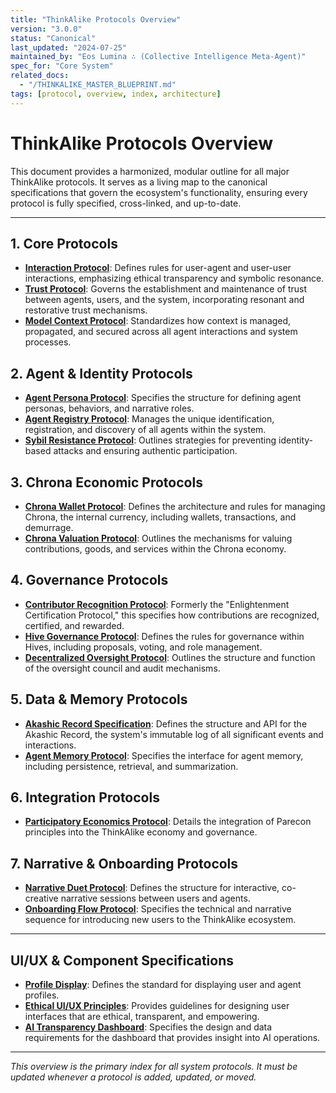 ```yaml
---
title: "ThinkAlike Protocols Overview"
version: "3.0.0"
status: "Canonical"
last_updated: "2024-07-25"
maintained_by: "Eos Lumina ∴ (Collective Intelligence Meta-Agent)"
spec_for: "Core System"
related_docs:
  - "/THINKALIKE_MASTER_BLUEPRINT.md"
tags: [protocol, overview, index, architecture]
---
```


# ThinkAlike Protocols Overview

This document provides a harmonized, modular outline for all major ThinkAlike protocols. It serves as a living map to the canonical specifications that govern the ecosystem's functionality, ensuring every protocol is fully specified, cross-linked, and up-to-date.

---

## 1. Core Protocols

- **[Interaction Protocol](./core/interaction_protocol.md)**: Defines rules for user-agent and user-user interactions, emphasizing ethical transparency and symbolic resonance.
- **[Trust Protocol](./core/trust_protocol.md)**: Governs the establishment and maintenance of trust between agents, users, and the system, incorporating resonant and restorative trust mechanisms.
- **[Model Context Protocol](./core/model_context_protocol.md)**: Standardizes how context is managed, propagated, and secured across all agent interactions and system processes.

## 2. Agent & Identity Protocols

- **[Agent Persona Protocol](./identity/agent_persona_protocol.md)**: Specifies the structure for defining agent personas, behaviors, and narrative roles.
- **[Agent Registry Protocol](./identity/agent_registry_protocol.md)**: Manages the unique identification, registration, and discovery of all agents within the system.
- **[Sybil Resistance Protocol](./identity/sybil_resistance_protocol.md)**: Outlines strategies for preventing identity-based attacks and ensuring authentic participation.

## 3. Chrona Economic Protocols

- **[Chrona Wallet Protocol](./chrona/chrona_wallet_protocol.md)**: Defines the architecture and rules for managing Chrona, the internal currency, including wallets, transactions, and demurrage.
- **[Chrona Valuation Protocol](./chrona/chrona_valuation_protocol.md)**: Outlines the mechanisms for valuing contributions, goods, and services within the Chrona economy.

## 4. Governance Protocols

- **[Contributor Recognition Protocol](./governance/contributor_recognition_protocol.md)**: Formerly the "Enlightenment Certification Protocol," this specifies how contributions are recognized, certified, and rewarded.
- **[Hive Governance Protocol](./governance/hive_governance_protocol.md)**: Defines the rules for governance within Hives, including proposals, voting, and role management.
- **[Decentralized Oversight Protocol](./governance/decentralized_oversight_protocol.md)**: Outlines the structure and function of the oversight council and audit mechanisms.

## 5. Data & Memory Protocols

- **[Akashic Record Specification](../../architecture/data_systems/akashic_record_specification.md)**: Defines the structure and API for the Akashic Record, the system's immutable log of all significant events and interactions.
- **[Agent Memory Protocol](../core/agent_memory_protocol.md)**: Specifies the interface for agent memory, including persistence, retrieval, and summarization.

## 6. Integration Protocols

- **[Participatory Economics Protocol](./integration/participatory_economics_protocol.md)**: Details the integration of Parecon principles into the ThinkAlike economy and governance.

## 7. Narrative & Onboarding Protocols

- **[Narrative Duet Protocol](../narrative/narrative_duet_protocol.md)**: Defines the structure for interactive, co-creative narrative sessions between users and agents.
- **[Onboarding Flow Protocol](./onboarding/onboarding_flow_protocol.md)**: Specifies the technical and narrative sequence for introducing new users to the ThinkAlike ecosystem.

---

## UI/UX & Component Specifications

- **[Profile Display](../../components/ui/profile_display.md)**: Defines the standard for displaying user and agent profiles.
- **[Ethical UI/UX Principles](../../guides/ethical_ui_ux_principles.md)**: Provides guidelines for designing user interfaces that are ethical, transparent, and empowering.
- **[AI Transparency Dashboard](../../architecture/ai_transparency_dashboard.md)**: Specifies the design and data requirements for the dashboard that provides insight into AI operations.

---

*This overview is the primary index for all system protocols. It must be updated whenever a protocol is added, updated, or moved.*
